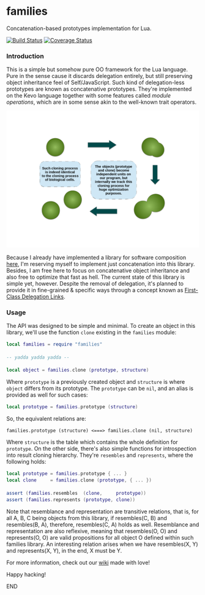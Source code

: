 # families

Concatenation-based prototypes implementation for Lua.

[![Build Status](https://travis-ci.org/marcoonroad/families.svg?branch=master)](https://travis-ci.org/marcoonroad/families)
[![Coverage Status](https://coveralls.io/repos/github/marcoonroad/families/badge.svg?branch=master)](https://coveralls.io/github/marcoonroad/families?branch=master)

### Introduction

This is a simple but somehow pure OO framework for the Lua language. Pure in the
sense cause it discards delegation entirely, but still preserving object inheritance
feel of Self/JavaScript. Such kind of delegation-less prototypes are known as
concatenative prototypes. They're implemented on the Kevo language together with some
features called _module operations_, which are in some sense akin to the well-known trait
operators.

![Concatenative Cloning](doc/concatenative-cloning.png)

Because I already have implemented a library for software composition
[here](http://github.com/marcoonroad/talents), I'm reserving myself to implement just
concatenation into this library. Besides, I
am free here to focus on concatenative object inheritance and also free to optimize that
fast as hell. The current state of this library is simple yet, however. Despite the removal
of delegation, it's planned to provide it in fine-grained & specific ways through a concept
known as [First-Class Delegation Links](http://marcoonroad.github.io/First-Class-Delegation-Links).

### Usage

The API was designed to be simple and minimal. To create an object in this library, we'll
use the function `clone` existing in the `families` module:

```lua
local families = require "families"

-- yadda yadda yadda --

local object = families.clone (prototype, structure)
```

Where `prototype` is a previously created object and `structure` is where `object` differs
from its prototype. The `prototype` can be `nil`, and an alias is provided as well for such
cases:

```lua
local prototype = families.prototype (structure)
```

So, the equivalent relations are:

```
families.prototype (structure) <===> families.clone (nil, structure)
```

Where `structure` is the table which contains the whole definition for `prototype`. On the
other side, there's also simple functions for introspection into result cloning hierarchy.
They're `resembles` and `represents`, where the following holds:

```lua
local prototype = families.prototype { ... }
local clone     = families.clone (prototype, { ... })

assert (families.resembles  (clone,     prototype))
assert (families.represents (prototype, clone))
```

Note that resemblance and representation are transitive relations, that is, for all A, B, C
being objects from this library, if resembles(C, B) and resembles(B, A), therefore,
resembles(C, A) holds as well. Resemblance and representation are also reflexive, meaning that
resembles(O, O) and represents(O, O) are valid propositions for all object O defined within such
families library. An interesting relation arises when we have resembles(X, Y) and represents(X, Y),
in the end, X must be Y.

For more information, check out our [wiki](https://github.com/marcoonroad/families/wiki) made with love!

Happy hacking!

END

